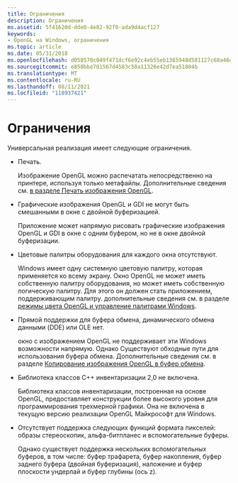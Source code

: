 ```yaml
---
title: Ограничения
description: Ограничения
ms.assetid: 5f41620d-dde0-4e82-92f0-ada9d4acf127
keywords:
- OpenGL на Windows, ограничения
ms.topic: article
ms.date: 05/31/2018
ms.openlocfilehash: d058570c049f471dcf6e92c4eb55eb1365948d581127c68a46deb8d863ccc34d
ms.sourcegitcommit: e858bbe701567d4583c50a11326e42d7ea51804b
ms.translationtype: MT
ms.contentlocale: ru-RU
ms.lasthandoff: 08/11/2021
ms.locfileid: "118937421"
---
```

# <a name="limitations"></a>Ограничения

Универсальная реализация имеет следующие ограничения.

-   Печать.

    Изображение OpenGL можно распечатать непосредственно на принтере, используя только метафайлы. Дополнительные сведения см. [в разделе Печать изображения OpenGL](printing-an-opengl-image.md).

-   Графические изображения OpenGL и GDI не могут быть смешанными в окне с двойной буферизацией.

    Приложение может напрямую рисовать графические изображения OpenGL и GDI в окне с одним буфером, но не в окне двойной буферизации.

-   Цветовые палитры оборудования для каждого окна отсутствуют.

    Windows имеет одну системную цветовую палитру, которая применяется ко всему экрану. Окно OpenGL не может иметь собственную палитру оборудования, но может иметь собственную логическую палитру. Для этого он должен стать приложением, поддерживающим палитру. дополнительные сведения см. в разделе [режимы цвета OpenGL и управление палитрами Windows](opengl-color-modes-and-windows-palette-management.md).

-   Прямой поддержки для буфера обмена, динамического обмена данными (DDE) или OLE нет.

    окно с изображением OpenGL не поддерживает эти Windows возможности напрямую. Однако Существуют обходные пути для использования буфера обмена. Дополнительные сведения см. в разделе [Копирование изображения OpenGL в буфер обмена](copying-an-opengl-image-to-the-clipboard.md).

-   Библиотека классов C++ инвентаризации 2,0 не включена.

    Библиотека классов инвентаризации, построенная на основе OpenGL, предоставляет конструкции более высокого уровня для программирования трехмерной графики. Она не включена в текущую версию реализации OpenGL Майкрософт для Windows.

-   Отсутствует поддержка следующих функций формата пикселей: образы стереоскопик, альфа-битпланес и вспомогательные буферы.

    Однако существует поддержка нескольких вспомогательных буферов, в том числе: буфер трафарета, буфер накопления, буфер заднего буфера (двойная буферизация), наложение и буфер плоскости ундерлай и буфер глубины (ось z).

 

 




